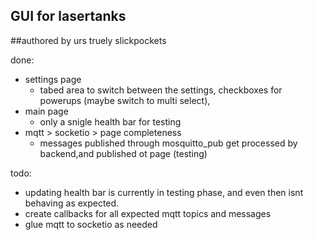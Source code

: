 ## GUI for lasertanks

##authored by urs truely slickpockets

done:
  - settings page
    - tabed area to switch between the settings, checkboxes for powerups (maybe switch to multi select),
  - main page
    - only a snigle health bar for testing
  - mqtt > socketio > page completeness
    - messages published through mosquitto_pub get processed by backend,and  published ot page (testing)
 
todo:
  - updating health bar is currently in testing phase, and even then isnt behaving as expected.
  - create callbacks for all expected mqtt topics and messages
  - glue mqtt to socketio as needed

